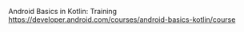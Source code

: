 Android Basics in Kotlin: Training
https://developer.android.com/courses/android-basics-kotlin/course
